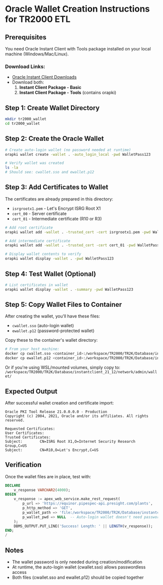 # Oracle Wallet Creation Instructions for TR2000 ETL

## Prerequisites
You need Oracle Instant Client with Tools package installed on your local machine (Windows/Mac/Linux).

### Download Links:
- [Oracle Instant Client Downloads](https://www.oracle.com/database/technologies/instant-client/downloads.html)
- Download both:
  1. **Instant Client Package - Basic**
  2. **Instant Client Package - Tools** (contains orapki)

## Step 1: Create Wallet Directory
```bash
mkdir tr2000_wallet
cd tr2000_wallet
```

## Step 2: Create the Oracle Wallet
```bash
# Create auto-login wallet (no password needed at runtime)
orapki wallet create -wallet . -auto_login_local -pwd WalletPass123

# Verify wallet was created
ls -la
# Should see: cwallet.sso and ewallet.p12
```

## Step 3: Add Certificates to Wallet

The certificates are already prepared in this directory:
- `isrgrootx1.pem` - Let's Encrypt ISRG Root X1
- `cert_00` - Server certificate
- `cert_01` - Intermediate certificate (R10 or R3)

```bash
# Add root certificate
orapki wallet add -wallet . -trusted_cert -cert isrgrootx1.pem -pwd WalletPass123

# Add intermediate certificate
orapki wallet add -wallet . -trusted_cert -cert cert_01 -pwd WalletPass123

# Display wallet contents to verify
orapki wallet display -wallet . -pwd WalletPass123
```

## Step 4: Test Wallet (Optional)
```bash
# List certificates in wallet
orapki wallet display -wallet . -summary -pwd WalletPass123
```

## Step 5: Copy Wallet Files to Container

After creating the wallet, you'll have these files:
- `cwallet.sso` (auto-login wallet)
- `ewallet.p12` (password-protected wallet)

Copy these to the container's wallet directory:
```bash
# From your host machine:
docker cp cwallet.sso <container_id>:/workspace/TR2000/TR2K/Database/instantclient_21_12/network/admin/wallet/
docker cp ewallet.p12 <container_id>:/workspace/TR2000/TR2K/Database/instantclient_21_12/network/admin/wallet/
```

Or if you're using WSL/mounted volumes, simply copy to:
`/workspace/TR2000/TR2K/Database/instantclient_21_12/network/admin/wallet/`

## Expected Output
After successful wallet creation and certificate import:
```
Oracle PKI Tool Release 21.0.0.0.0 - Production
Copyright (c) 2004, 2021, Oracle and/or its affiliates. All rights reserved.

Requested Certificates:
User Certificates:
Trusted Certificates:
Subject:        CN=ISRG Root X1,O=Internet Security Research Group,C=US
Subject:        CN=R10,O=Let's Encrypt,C=US
```

## Verification
Once the wallet files are in place, test with:
```sql
DECLARE
    v_response VARCHAR2(4000);
BEGIN
    v_response := apex_web_service.make_rest_request(
        p_url => 'https://equinor.pipespec-api.presight.com/plants',
        p_http_method => 'GET',
        p_wallet_path => 'file:/workspace/TR2000/TR2K/Database/instantclient_21_12/network/admin/wallet',
        p_wallet_pwd => NULL  -- Auto-login wallet doesn't need password
    );
    DBMS_OUTPUT.PUT_LINE('Success! Length: ' || LENGTH(v_response));
END;
/
```

## Notes
- The wallet password is only needed during creation/modification
- At runtime, the auto-login wallet (cwallet.sso) allows passwordless access
- Both files (cwallet.sso and ewallet.p12) should be copied together